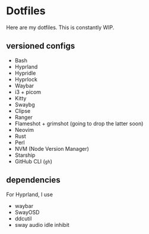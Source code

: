 # Dotfiles

Here are my dotfiles. This is constantly WIP.

## versioned configs
- Bash
- Hyprland
- Hypridle
- Hyprlock
- Waybar
- i3 + picom
- Kitty
- Swaybg
- Clipse
- Ranger
- Flameshot + grimshot (going to drop the latter soon)
- Neovim
- Rust
- Perl
- NVM (Node Version Manager)
- Starship
- GitHub CLI (`gh`)

## dependencies
For Hyprland, I use
- waybar
- SwayOSD
- ddcutil
- sway audio idle inhibit

